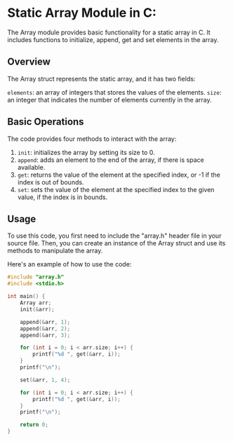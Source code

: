 # Static Array Module in C:

The Array module provides basic functionality for a static array in C. It includes functions to initialize, append, get and set elements in the array.

## Overview

The Array struct represents the static array, and it has two fields:

`elements`: an array of integers that stores the values of the elements.
`size`: an integer that indicates the number of elements currently in the array.

## Basic Operations
The code provides four methods to interact with the array:

1. `init`: initializes the array by setting its size to 0.
2. `append`: adds an element to the end of the array, if there is space available.
3. `get`: returns the value of the element at the specified index, or -1 if the index is out of bounds.
4. `set`: sets the value of the element at the specified index to the given value, if the index is in bounds.


## Usage
To use this code, you first need to include the "array.h" header file in your source file. 
Then, you can create an instance of the Array struct and use its methods to manipulate the array.

Here's an example of how to use the code:

~~~C
#include "array.h"
#include <stdio.h>

int main() {
    Array arr;
    init(&arr);

    append(&arr, 1);
    append(&arr, 2);
    append(&arr, 3);

    for (int i = 0; i < arr.size; i++) {
        printf("%d ", get(&arr, i));
    }
    printf("\n");

    set(&arr, 1, 4);

    for (int i = 0; i < arr.size; i++) {
        printf("%d ", get(&arr, i));
    }
    printf("\n");

    return 0;
}
~~~
